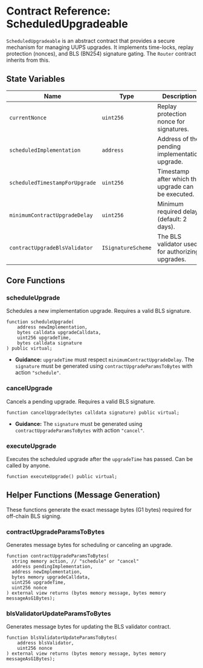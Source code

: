 # Contract Reference: ScheduledUpgradeable

`ScheduledUpgradeable` is an abstract contract that provides a secure mechanism for managing UUPS upgrades. It implements time-locks, replay protection (nonces), and BLS (BN254) signature gating. The `Router` contract inherits from this.

## State Variables

| Name                               | Type               | Description                                                     |
| ---------------------------------- | ------------------ | --------------------------------------------------------------- |
| `currentNonce`                     | `uint256`          | Replay protection nonce for signatures.                         |
| `scheduledImplementation`          | `address`          | Address of the pending implementation upgrade.                  |
| `scheduledTimestampForUpgrade`     | `uint256`          | Timestamp after which the upgrade can be executed.              |
| `minimumContractUpgradeDelay`      | `uint256`          | Minimum required delay (default: 2 days).                       |
| `contractUpgradeBlsValidator`      | `ISignatureScheme` | The BLS validator used for authorizing upgrades.                |

## Core Functions

### scheduleUpgrade

Schedules a new implementation upgrade. Requires a valid BLS signature.

```solidity
function scheduleUpgrade(
    address newImplementation,
    bytes calldata upgradeCalldata,
    uint256 upgradeTime,
    bytes calldata signature
) public virtual;
```

  * **Guidance:** `upgradeTime` must respect `minimumContractUpgradeDelay`. The `signature` must be generated using `contractUpgradeParamsToBytes` with action `"schedule"`.

### cancelUpgrade

Cancels a pending upgrade. Requires a valid BLS signature.

```solidity
function cancelUpgrade(bytes calldata signature) public virtual;
```

  * **Guidance:** The `signature` must be generated using `contractUpgradeParamsToBytes` with action `"cancel"`.

### executeUpgrade

Executes the scheduled upgrade after the `upgradeTime` has passed. Can be called by anyone.

```solidity
function executeUpgrade() public virtual;
```

## Helper Functions (Message Generation)

These functions generate the exact message bytes (G1 bytes) required for off-chain BLS signing.

### contractUpgradeParamsToBytes

Generates message bytes for scheduling or canceling an upgrade.

```solidity
function contractUpgradeParamsToBytes(
  string memory action, // "schedule" or "cancel"
  address pendingImplementation,
  address newImplementation,
  bytes memory upgradeCalldata,
  uint256 upgradeTime,
  uint256 nonce
) external view returns (bytes memory message, bytes memory messageAsG1Bytes);
```

### blsValidatorUpdateParamsToBytes

Generates message bytes for updating the BLS validator contract.

```solidity
function blsValidatorUpdateParamsToBytes(
    address blsValidator,
    uint256 nonce
) external view returns (bytes memory message, bytes memory messageAsG1Bytes);
```
